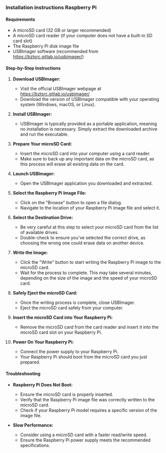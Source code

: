 ### Installation instructions Raspberry Pi

#### Requirements

- A microSD card (32 GB or larger recommended)
- A microSD card reader (if your computer does not have a built-in SD card slot)
- The Raspberry Pi disk image file
- USBImager software (recommended from https://bztsrc.gitlab.io/usbimager/)

#### Step-by-Step Instructions

1. **Download USBImager:**
   - Visit the official USBImager webpage at https://bztsrc.gitlab.io/usbimager/
   - Download the version of USBImager compatible with your operating system (Windows, macOS, or Linux).

2. **Install USBImager:**
   - USBImager is typically provided as a portable application, meaning no installation is necessary. Simply extract the downloaded archive and run the executable.

3. **Prepare Your microSD Card:**
   - Insert the microSD card into your computer using a card reader.
   - Make sure to back up any important data on the microSD card, as this process will erase all existing data on the card.

4. **Launch USBImager:**
   - Open the USBImager application you downloaded and extracted.

5. **Select the Raspberry Pi Image File:**
   - Click on the "Browse" button to open a file dialog.
   - Navigate to the location of your Raspberry Pi image file and select it.

6. **Select the Destination Drive:**
   - Be very careful at this step to select your microSD card from the list of available drives.
   - Double-check to ensure you've selected the correct drive, as choosing the wrong one could erase data on another device.

7. **Write the Image:**
   - Click the "Write" button to start writing the Raspberry Pi image to the microSD card.
   - Wait for the process to complete. This may take several minutes, depending on the size of the image and the speed of your microSD card.

8. **Safely Eject the microSD Card:**
   - Once the writing process is complete, close USBImager.
   - Eject the microSD card safely from your computer.

9. **Insert the microSD Card into Your Raspberry Pi:**
   - Remove the microSD card from the card reader and insert it into the microSD card slot on your Raspberry Pi.

10. **Power On Your Raspberry Pi:**
    - Connect the power supply to your Raspberry Pi.
    - Your Raspberry Pi should boot from the microSD card you just prepared.

#### Troubleshooting

- **Raspberry Pi Does Not Boot:**
  - Ensure the microSD card is properly inserted.
  - Verify that the Raspberry Pi image file was correctly written to the microSD card.
  - Check if your Raspberry Pi model requires a specific version of the image file.

- **Slow Performance:**
  - Consider using a microSD card with a faster read/write speed.
  - Ensure the Raspberry Pi power supply meets the recommended specifications.
